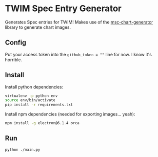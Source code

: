 # TWIM Spec Entry Generator

Generates Spec entries for TWIM! Makes use of the
[msc-chart-generator](https://github.com/anoadragon453/msc-chart-generator)
library to generate chart images.

## Config

Put your access token into the `github_token = ""` line for now.
I know it's horrible.

## Install

Install python dependencies:

```sh
virtualenv -p python env
source env/bin/activate
pip install -r requirements.txt
```

Install npm dependencies (needed for exporting images... yeah):

```sh
npm install -g electron@6.1.4 orca
```

## Run

```sh
python ./main.py
```
